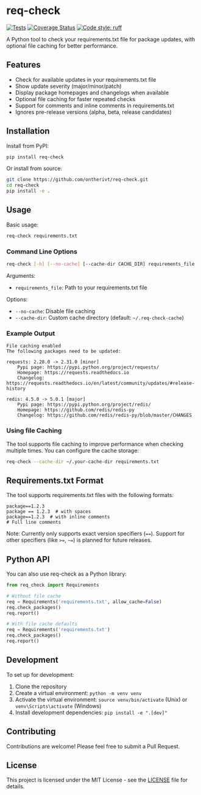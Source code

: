 # req-check

[![Tests](https://github.com/ontherivt/req-check/actions/workflows/tests.yml/badge.svg)](https://github.com/ontherivt/req-check/actions/workflows/tests.yml)
[![Coverage Status](https://coveralls.io/repos/github/ontherivt/req-check/badge.svg?branch=main&t=PPro1K)](https://coveralls.io/github/ontherivt/req-check?branch=main)
[![Code style: ruff](https://img.shields.io/badge/code%20style-ruff-000000.svg)](https://github.com/astral-sh/ruff)


A Python tool to check your requirements.txt file for package updates, with optional file caching for better performance.

## Features

- Check for available updates in your requirements.txt file
- Show update severity (major/minor/patch)
- Display package homepages and changelogs when available
- Optional file caching for faster repeated checks
- Support for comments and inline comments in requirements.txt
- Ignores pre-release versions (alpha, beta, release candidates)

## Installation

Install from PyPI:

```bash
pip install req-check
```

Or install from source:

```bash
git clone https://github.com/ontherivt/req-check.git
cd req-check
pip install -e .
```

## Usage

Basic usage:

```bash
req-check requirements.txt
```

### Command Line Options

```bash
req-check [-h] [--no-cache] [--cache-dir CACHE_DIR] requirements_file
```

Arguments:
- `requirements_file`: Path to your requirements.txt file

Options:
- `--no-cache`: Disable file caching
- `--cache-dir`: Custom cache directory (default: `~/.req-check-cache`)

### Example Output

```
File caching enabled
The following packages need to be updated:

requests: 2.28.0 -> 2.31.0 [minor]
    Pypi page: https://pypi.python.org/project/requests/
    Homepage: https://requests.readthedocs.io
    Changelog: https://requests.readthedocs.io/en/latest/community/updates/#release-history

redis: 4.5.0 -> 5.0.1 [major]
    Pypi page: https://pypi.python.org/project/redis/
    Homepage: https://github.com/redis/redis-py
    Changelog: https://github.com/redis/redis-py/blob/master/CHANGES
```

### Using file Caching

The tool supports file caching to improve performance when checking multiple times. You can configure the cache storage:

```bash
req-check --cache-dir ~/.your-cache-dir requirements.txt
```

## Requirements.txt Format

The tool supports requirements.txt files with the following formats:
```
package==1.2.3
package == 1.2.3  # with spaces
package==1.2.3  # with inline comments
# Full line comments
```

Note: Currently only supports exact version specifiers (`==`). Support for other specifiers (like `>=`, `~=`) is planned for future releases.

## Python API

You can also use req-check as a Python library:

```python
from req_check import Requirements

# Without file cache
req = Requirements('requirements.txt', allow_cache=False)
req.check_packages()
req.report()

# With file cache defaults
req = Requirements('requirements.txt')
req.check_packages()
req.report()
```

## Development

To set up for development:

1. Clone the repository
2. Create a virtual environment: `python -m venv venv`
3. Activate the virtual environment: `source venv/bin/activate` (Unix) or `venv\Scripts\activate` (Windows)
4. Install development dependencies: `pip install -e ".[dev]"`

## Contributing

Contributions are welcome! Please feel free to submit a Pull Request.

## License

This project is licensed under the MIT License - see the [LICENSE](LICENSE) file for details.

